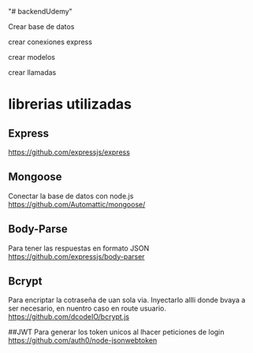"# backendUdemy" 

Crear base de datos

crear conexiones express

crear modelos

crear llamadas

# librerias utilizadas 
## Express
https://github.com/expressjs/express

## Mongoose
Conectar la base de datos con node.js
https://github.com/Automattic/mongoose/

## Body-Parse
Para tener las respuestas en formato JSON
https://github.com/expressjs/body-parser

## Bcrypt
Para encriptar la cotraseña de uan sola via. Inyectarlo allli donde bvaya a ser necesario, en nuentro caso en route usuario.
https://github.com/dcodeIO/bcrypt.js

##JWT
Para generar los token unicos al lhacer peticiones de login
https://github.com/auth0/node-jsonwebtoken
